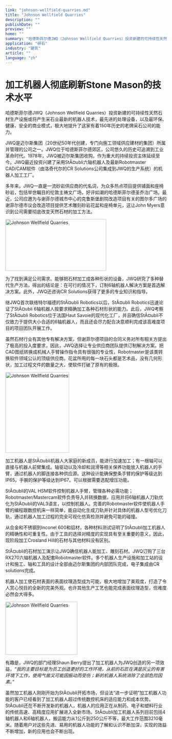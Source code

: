 ```yaml
---
link: "johnson-wellfield-quarries.md"
title: "Johnson Wellfield Quarries"
description: ""
publishDate: ""
preview: ""
home: ""
summary: "哈德斯菲尔德JWQ（Johnson Wellfield Quarries）投资新建的可持续性天然石材生产设施或将产生采石业最新的机器人技术，最先进的处理设备，以及最环保、健康、安全的商业模式，极大地提升了这家有着150年历史的老牌采石公司的能力。"
application: "碎石"
industry: "建筑"
article: ""
language: "zh"
---
```

# 加工机器人彻底刷新Stone Mason的技术水平

哈德斯菲尔德JWQ（Johnson Wellfield Quarries）投资新建的可持续性天然石材生产设施或将产生采石业最新的机器人技术，最先进的处理设备，以及最环保、健康、安全的商业模式，极大地提升了这家有着150年历史的老牌采石公司的能力。

 JWQ是迈尔斯集团（20世纪50年代创建，专门向施工领域供应建材的集团）所属并管理的公司之一。JWQ位于哈德斯菲尔德郊区，公司悠久的历史可追溯到工业革命时代。1978年，JWQ被迈尔斯集团收购，作为重大的持续投资主体延续至今。JWQ最近投资兴建了采用StÃ¤ubli六轴机器人及最新Robotmaster CAD/CAM软件（由洛奇代尔的CR Solutions公司集成到JWQ的生产系统）的机器人加工工厂。

多年来，JWQ一直是一流砂岩供应商的代名词，为众多热点项目提供铺面和座椅砂岩，包括举世瞩目的伦敦主祷文广场，好评如潮的哈德斯菲尔德圣乔治广场。最近，公司应邀为与谢菲尔德城市中心的克鲁斯堡剧院改造项目有关的图尔多广场的谢菲尔德市议会改造项目提供艺术雕刻砂岩花盆和座椅单元，这让John Myers意识到公司需要彻底改变天然石材的加工方法。

<img width="315" height="161" src="/assets/images/success/Stone%20Milling%20Robots_files/image001.jpg" alt="Johnson Wellfield Quarries" class="alignLeft">

为了找到满足公司需求、能够把石材加工成各种形状的设备，JWQ研究了多种替代生产方法，得出的结论是：在可行的情况下，订制6轴机器人解决方案是首选解决方案。此外，JWQ还咨询CR Solutions获得了更多的专业知识和指导。

继JWQ首次联络特尔福德的StÃ¤ubli Robotics以后，StÃ¤ubli Robotics迅速论证了StÃ¤ubli 6轴机器人按要求精确加工各种石材形状的能力。此后，JWQ考察了StÃ¤ubli Robotics位于法国Haut Savoie的现代化工厂，并且确信StÃ¤ubli不仅致力于提供大小合适的6轴机器人，而且还会尽力配合决意顺利完成该高难度项目的项目团队开展工作。

虽然石材行业有其他专有解决方案，但谢菲尔德项目的合同义务对所有相关方提出了极高的投入度要求，因此，JWQ选择让专业供应商团队提供订制解决方案。把CAD图纸转换成机械人手臂操作指令具有很强的专业性，Robotmaster是该类转换软件领域公认的顶级供应商。花盆所用的每一块石头都是艺术品，没有几何形状，加工过程文件的数量之大，使软件打破了原有的极限。

<img width="199" height="251" src="/assets/images/success/Stone%20Milling%20Robots_files/image002.jpg" alt="Johnson Wellfield Quarries" class="alignLeft">

加工机器人是StÃ¤ubli机器人大家庭的新成员，能进行加速加工；有一根轴可以直接与机器人前臂集成。轴驱动以及冷却和润滑等相关保养功能放入机器人的手臂，通过机器人的脚连接各种供应源。这种设计能确保整条手臂的保护等级达到IP65，手腕的保护等级达到IP67。可以根据需要选配增压功能。

 StÃ¤ubli的VAL HSM软件控制机器人手臂，管理各种必需功能；Robotmaster/Mastercam软件负责导入并转换数据，应用并将6轴机器人刀轨优化为StÃ¤ubli的VAL3语言，以控制机器人。完善的Robotmaster软件使机器人手臂的编程跟数控机床一样简单，能自动化生成刀轨并针对具体的机器人型号优化刀轨，通过机器人加工过程的完全可视化仿真检测并避免可能的碰撞。

从合金和不锈钢到Inconel 600和铝材，各种材料测试证明了StÃ¤ubli加工机器人的精确性和可重复性。由于工具的选择对精度的实现具有至关重要的意义，因此，现阶段加工Crosland Hill的石材与其他材料没有区别。

 StÃ¤ubli的石材加工演示让JWQ确信机器人能加工、雕刻石材。JWQ订购了三台RX270六轴机器人及配套Robotmaster软件。多个机器人生产设施和加工站的设计和施工、轴和工具的设计全部由迈尔斯集团的内部团队完成，电子集成由CR solutions完成。

机器人加工使石材表面的表面纹理造型成为可能，极大地增加了美观度，打造了令人赏心悦目的全新的完美外观。也许其他生产工艺也能完成表面纹理造型，但难度必然会大得多。

<img width="225" height="165" src="/assets/images/success/Stone%20Milling%20Robots_files/image003.jpg" class="alignLeft" alt="Johnson Wellfield Quarries">

有趣是，JWQ的部门经理Shaun Berry提出了加工机器人为JWQ创造的另一项效益，*“我的主要目标是为员工创造更好的工作环境，从前的石匠在满是灰尘的有害环境下工作，使用气凿又可能因振动而受伤；新的机器人系统消除了全部危险因素。”*

虽然加工机器人刚刚开始为StÃ¤ubli开拓市场，但设法“进一步证明”加工机器人功能的客户已经看到了加工机器人超过传统数控机床的适应能力和成本优势。StÃ¤ubli还在不断开发新的机器人，机器人的应用正在从制药、电子和塑料行业的传统高速、高精度应用扩展进入全新市场。StÃ¤ubli加工机器人系列目前包括4轴机器人和6轴机器人，搬运能力从1公斤到250公斤不等，最大工作范围3210毫米。随着用户对这些先进、易用的机器人功能的了解和认识不断加深，实现的效益不断增加，新的应用也会不断出现。